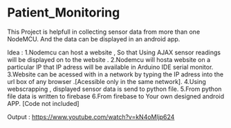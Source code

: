 # Patient_Monitoring

This Project is helpfull in collecting sensor data from more than one NodeMCU. And the data can be displayed in an android app.

Idea :
1.Nodemcu can host a website , So that Using AJAX sensor readings will be displayed on to the website . 
2.Nodemcu will hosta website on a particular IP that IP adress will be available in Arduino IDE serial monitor. 
3.Website can be acessed with in a network by typing the IP adress into the url box of any browser .[Acessible only in the same network].
4.Using webscrapping , displayed sensor data is send to python file.
5.From python file data is written to firebase
6.From firebase to Your own designed android APP. [Code not included]

Output : https://www.youtube.com/watch?v=kN4oMljp624
